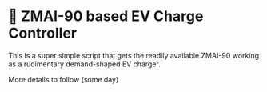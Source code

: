 # 🔌 ZMAI-90 based EV Charge Controller

This is a super simple script that gets the readily available ZMAI-90 working as a rudimentary demand-shaped EV charger.

More details to follow (some day)
